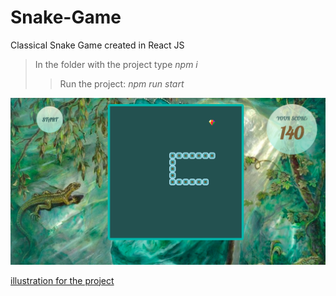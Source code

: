 # Snake-Game

Classical Snake Game created in React JS

> In the folder with the project type *npm i*
> >Run the project: *npm run start*

![illustration for the project](https://github.com/ElenaSinko/Snake-Game/blob/master/snake-game/src/img/page-examples/game-page.png)

[illustration for the project](https://github.com/ElenaSinko/Snake-Game/tree/master/snake-game/src/img/page-examples/score-page.png)
